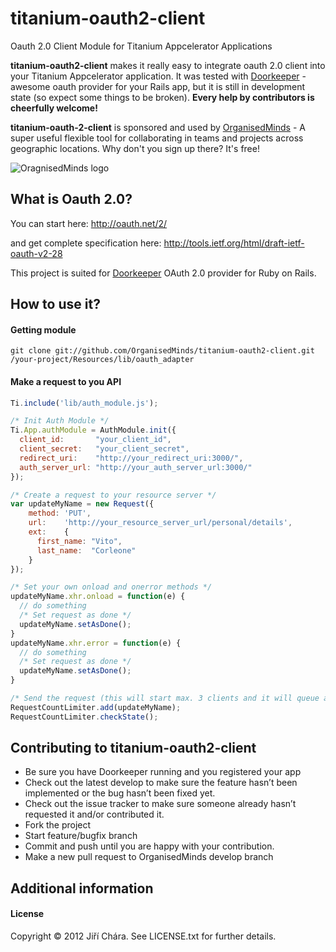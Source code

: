 # titanium-oauth2-client

Oauth 2.0 Client Module for Titanium Appcelerator Applications

**titanium-oauth2-client** makes it really easy to integrate oauth 2.0 client into your Titanium Appcelerator application. It was tested with [Doorkeeper](https://github.com/applicake/doorkeeper) - awesome oauth provider for your Rails app, but it is still in development state (so expect some things to be broken). **Every help by contributors is cheerfully welcome!**

**titanium-oauth-2-client** is sponsored and used by [OrganisedMinds](http://organisedminds.com) - A super useful flexible tool for collaborating in teams and projects across geographic locations. Why don't you sign up there? It's free!

![OragnisedMinds logo](http://heidi-demo.organisedminds.com/images/OrganisedMinds.png)

## What is Oauth 2.0?

You can start here:
http://oauth.net/2/

and get complete specification here:
http://tools.ietf.org/html/draft-ietf-oauth-v2-28

This project is suited for [Doorkeeper](https://github.com/applicake/doorkeeper) OAuth 2.0 provider for Ruby on Rails.

## How to use it?

#### Getting module

```
git clone git://github.com/OrganisedMinds/titanium-oauth2-client.git /your-project/Resources/lib/oauth_adapter
```

#### Make a request to you API

```javascript
Ti.include('lib/auth_module.js');

/* Init Auth Module */
Ti.App.authModule = AuthModule.init({
  client_id:       "your_client_id",
  client_secret:   "your_client_secret",
  redirect_uri:    "http://your_redirect_uri:3000/",
  auth_server_url: "http://your_auth_server_url:3000/"
});

/* Create a request to your resource server */
var updateMyName = new Request({
	method: 'PUT',
	url:    'http://your_resource_server_url/personal/details',
	ext:    {
	  first_name: "Vito",
	  last_name:  "Corleone"
	}
});

/* Set your own onload and onerror methods */
updateMyName.xhr.onload = function(e) {
  // do something
  /* Set request as done */
  updateMyName.setAsDone();
}
updateMyName.xhr.error = function(e) {
  // do something
  /* Set request as done */
  updateMyName.setAsDone();
}

/* Send the request (this will start max. 3 clients and it will queue all other request till user is authorized */
RequestCountLimiter.add(updateMyName);
RequestCountLimiter.checkState();
```
## Contributing to titanium-oauth2-client

* Be sure you have Doorkeeper running and you registered your app
* Check out the latest develop to make sure the feature hasn’t been implemented or the bug hasn’t been fixed yet.
* Check out the issue tracker to make sure someone already hasn’t requested it and/or contributed it.
* Fork the project
* Start feature/bugfix branch
* Commit and push until you are happy with your contribution.
* Make a new pull request to OrganisedMinds develop branch

## Additional information

#### License
Copyright © 2012 Jiří Chára. See LICENSE.txt for further details.
